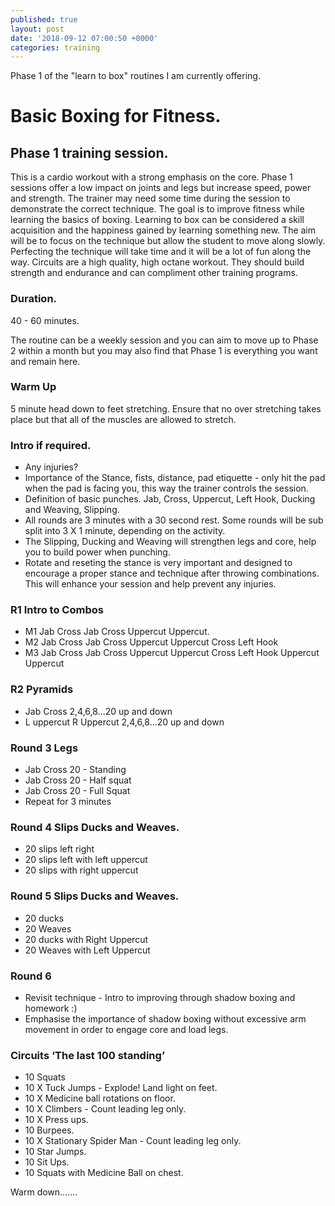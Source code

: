 ```yaml
---
published: true
layout: post
date: '2018-09-12 07:00:50 +0000'
categories: training
---
```


Phase 1 of the "learn to box" routines I am currently offering. 


# Basic Boxing for Fitness.

## Phase 1 training session.

This is a cardio workout with a strong emphasis on the core. Phase 1  sessions   offer a low impact on joints and legs but increase speed, power and strength. The trainer may need some time during the session to demonstrate the correct technique. The goal is to improve fitness while learning the basics of boxing. Learning to box can be considered a skill acquisition and the happiness gained by learning something new.
The aim will be to focus on the technique but allow the student to move along slowly. Perfecting the technique will take time and it will be a lot of fun along the way.
Circuits are a high quality, high octane workout. They should build strength and endurance and can compliment other training programs.

### Duration.

40 - 60 minutes.

The routine can be a weekly session and you can aim  to move up to Phase 2 within a month but you may also find that Phase 1 is everything you want and remain here.


### Warm Up
5 minute head down to feet stretching.
Ensure that no over stretching takes place but that all of the muscles are allowed to stretch.


### Intro if required.
- Any injuries?
- Importance of the Stance, fists, distance, pad etiquette - only hit the pad when the pad is facing you, this way the trainer controls the session.
- Definition of basic punches. Jab, Cross, Uppercut, Left Hook, Ducking and Weaving, Slipping.
- All rounds are 3 minutes with a 30 second rest. Some rounds will be sub split into 3 X 1 minute, depending on the activity.
- The Slipping, Ducking and Weaving will strengthen  legs and core, help you to build power when punching.
- Rotate and  reseting the stance is very important and designed to encourage a proper stance and technique after throwing combinations. This will enhance your session and help prevent any injuries.

### R1 Intro to Combos
- M1 Jab Cross Jab Cross Uppercut Uppercut.  
- M2 Jab Cross Jab Cross Uppercut Uppercut Cross Left Hook
- M3 Jab Cross Jab Cross Uppercut Uppercut Cross Left Hook Uppercut Uppercut

### R2 Pyramids

- Jab Cross 2,4,6,8…20 up and down
- L uppercut R Uppercut 2,4,6,8…20 up and down


### Round 3 Legs

- Jab Cross 20 - Standing
- Jab Cross 20 - Half squat
- Jab Cross 20 - Full Squat
- Repeat for 3 minutes


### Round 4 Slips Ducks and Weaves.

- 20 slips left right
- 20 slips left with left uppercut
- 20 slips with right uppercut

### Round 5 Slips Ducks and Weaves.
- 20 ducks
- 20 Weaves
- 20 ducks with Right Uppercut
- 20 Weaves with Left Uppercut

### Round 6

- Revisit technique - Intro to improving through shadow boxing and homework :)
- Emphasise the importance of shadow boxing without excessive arm movement in order to engage core and load legs.

### Circuits ‘The last 100 standing’

- 10 Squats
- 10 X Tuck Jumps - Explode! Land light on feet.
- 10 X Medicine ball rotations on floor.
- 10 X Climbers - Count leading leg only.
- 10 X Press ups.
- 10 Burpees.
- 10 X Stationary Spider Man - Count leading leg only. 
- 10 Star Jumps.
- 10 Sit Ups.
- 10 Squats with Medicine Ball on chest.

Warm down.......